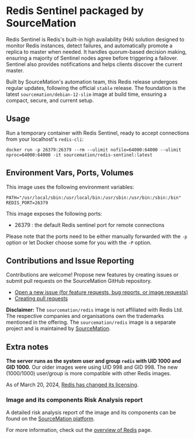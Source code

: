 # Redis Sentinel packaged by SourceMation

Redis Sentinel is Redis's built-in high availability (HA) solution designed to
monitor Redis instances, detect failures, and automatically promote a replica
to master when needed. It handles quorum-based decision making, ensuring a
majority of Sentinel nodes agree before triggering a failover. Sentinel also 
provides notifications and helps clients discover the current master.

Built by SourceMation's automation team, this Redis release undergoes regular
updates, following the official `stable` release. The foundation is the latest
`sourcemation/debian-12-slim` image at build time, ensuring a compact, secure,
and current setup.

## Usage

Run a temporary container with Redis Sentinel, ready to accept connections from your
localhost's `redis-cli`:

```
docker run -p 26379:26379 --rm --ulimit nofile=64000:64000 --ulimit nproc=64000:64000 -it sourcemation/redis-sentinel:latest
```

## Environment Vars, Ports, Volumes

This image uses the following environment variables:

```
PATH="/usr/local/sbin:/usr/local/bin:/usr/sbin:/usr/bin:/sbin:/bin"
REDIS_PORT=26379
```

This image exposes the following ports:

- 26379 : the default Redis sentinel port for remote connections

Please note that the ports need to be either manually forwarded with the
`-p` option or let Docker choose some for you with the `-P` option.

## Contributions and Issue Reporting

Contributions are welcome! Propose new features by creating issues or submit
pull requests on the SourceMation GitHub repository.

- [Open a new issue (for feature requests, bug reports, or image requests)](https://github.com/SourceMation/images/issues/new/choose)
- [Creating pull requests](https://github.com/SourceMation/images/compare)

**Disclaimer:** The `sourcemation/redis` image is not affiliated with Redis
Ltd. The respective companies and organisations own the trademarks mentioned in
the offering. The `sourcemation/redis` image is a separate project and is
maintained by [SourceMation](https://sourcemation.com).

## Extra notes

**The server runs as the system user and group `redis` with UID 1000 and GID
1000.** Our older images were using UID 998 and GID 998. The new (1000/1000)
user/group is more compatible with other Redis images.

As of March 20, 2024, [Redis has changed its
licensing](https://redis.io/blog/redis-adopts-dual-source-available-licensing/).

### Image and its components Risk Analysis report

A detailed risk analysis report of the image and its components can be found on
the [SourceMation
platform](https://www.sourcemation.com/products/7e370e6a-baad-4b48-8e85-bdc7504cf06d/deployments).

For more information, check out the [overview of
Redis](https://redis.io/about/) page.
